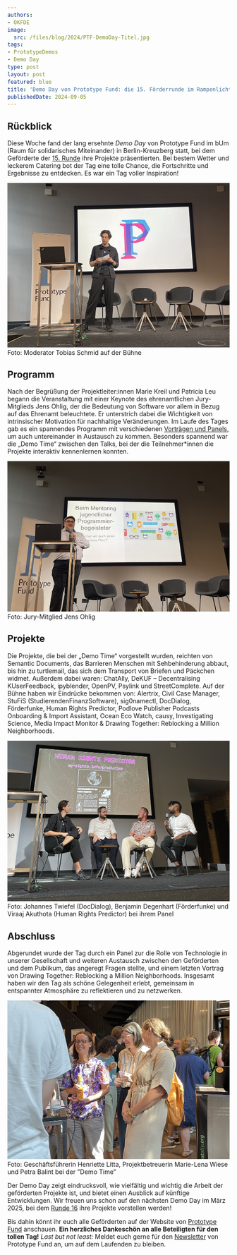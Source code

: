 ```yaml
---
authors:
- OKFDE
image:
  src: /files/blog/2024/PTF-DemoDay-Titel.jpg
tags:
- PrototypeDemos
- Demo Day
type: post
layout: post
featured: blue
title: 'Demo Day von Prototype Fund: die 15. Förderrunde im Rampenlicht'
publishedDate: 2024-09-05
---
```


## Rückblick

Diese Woche fand der lang ersehnte *Demo Day* von Prototype Fund im bUm (Raum für solidarisches Miteinander) in Berlin-Kreuzberg statt, bei dem Geförderte der [15. Runde](https://prototypefund.de/projects/round-15/) ihre Projekte präsentierten. Bei bestem Wetter und leckerem Catering bot der Tag eine tolle Chance, die Fortschritte und Ergebnisse zu entdecken. Es war ein Tag voller Inspiration!

![Moderator Tobias Schmid auf der Bühne](/files/blog/2024/PTF-DemoDay-3.jpg)<br>
Foto: Moderator Tobias Schmid auf der Bühne

##  Programm

Nach der Begrüßung der Projektleiter:innen Marie Kreil und Patricia Leu begann die Veranstaltung mit einer Keynote des ehrenamtlichen Jury-Mitglieds Jens Ohlig, der die Bedeutung von Software vor allem in Bezug auf das Ehrenamt beleuchtete. Er unterstrich dabei die Wichtigkeit von intrinsischer Motivation für nachhaltige Veränderungen. Im Laufe des Tages gab es ein spannendes Programm mit verschiedenen [Vorträgen und Panels](https://prototypefund.de/demo-day/), um auch untereinander in Austausch zu kommen. Besonders spannend war die „Demo Time“ zwischen den Talks, bei der die Teilnehmer*innen die Projekte interaktiv kennenlernen konnten.

![Jens Ohlig auf der Bühne](/files/blog/2024/PTF-DemoDay-2.jpg)<br>
Foto: Jury-Mitglied Jens Ohlig

## Projekte

Die Projekte, die bei der „Demo Time“ vorgestellt wurden, reichten von Semantic Documents, das Barrieren Menschen mit Sehbehinderung abbaut, bis hin zu turtlemail, das sich dem Transport von Briefen und Päckchen widmet. Außerdem dabei waren: ChatAlly, DeKUF – Decentralising KUserFeedback, ipyblender, OpenPV, Psylink und StreetComplete. Auf der Bühne haben wir Eindrücke bekommen von: Alertrix, Civil Case Manager, StuFiS (StudierendenFinanzSoftware), sig0namectl, DocDialog, Förderfunke, Human Rights Predictor, Podlove Publisher Podcasts Onboarding & Import Assistant, Ocean Eco Watch, causy, Investigating Science, Media Impact Monitor & Drawing Together: Reblocking a Million Neighborhoods.

![Johannes Twiefel (DocDialog), Benjamin Degenhart (Förderfunke) und Viraaj Akuthota (Human Rights Predictor) bei ihrem Panel](/files/blog/2024/PTF-DemoDay-4.jpg)<br>
Foto: Johannes Twiefel (DocDialog), Benjamin Degenhart (Förderfunke) und Viraaj Akuthota (Human Rights Predictor) bei ihrem Panel

## Abschluss

Abgerundet wurde der Tag durch ein Panel zur die Rolle von Technologie in unserer Gesellschaft und weiteren Austausch zwischen den Geförderten und dem Publikum, das angeregt Fragen stellte, und einem letzten Vortrag von Drawing Together: Reblocking a Million Neighborhoods. Insgesamt haben wir den Tag als schöne Gelegenheit erlebt, gemeinsam in entspannter Atmosphäre zu reflektieren und zu netzwerken.

![Geschäftsführerin Henriette Litta und Petra Balint bei der "Demo Time"](/files/blog/2024/PTF-DemoDay-5.jpg)<br>
Foto: Geschäftsführerin Henriette Litta, Projektbetreuerin Marie-Lena Wiese und Petra Balint bei der "Demo Time"

Der Demo Day zeigt eindrucksvoll, wie vielfältig und wichtig die Arbeit der geförderten Projekte ist, und bietet einen  Ausblick auf künftige Entwicklungen. Wir freuen uns schon auf den nächsten Demo Day im März 2025, bei dem [Runde 16](https://prototypefund.de/projects/round-16/) ihre Projekte vorstellen werden!

Bis dahin könnt ihr euch alle Geförderten auf der Website von [Prototype Fund](https://prototypefund.de/projects/) anschauen. **Ein herzliches Dankeschön an alle Beteiligten für den tollen Tag!** *Last but not least:* Meldet euch gerne für den [Newsletter](https://prototypefund.de/newsletter/) von Prototype Fund an, um auf dem Laufenden zu bleiben.